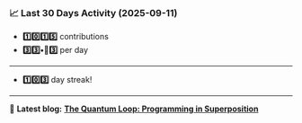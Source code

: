 <!--START_STATS-->
### 📈 Last 30 Days Activity (2025-09-11)  
- **1️⃣0️⃣1️⃣5️⃣** contributions  
- **3️⃣3️⃣•🎱3️⃣** per day
---
- **1️⃣0️⃣3️⃣** day streak!
---
📝 **Latest blog:** [**The Quantum Loop: Programming in Superposition**](https://andriak.com/blog/quantum-loop)
<!--END_STATS-->
